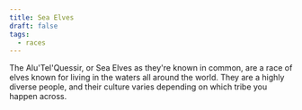 ```yaml
---
title: Sea Elves
draft: false
tags:
  - races
---
```

 The Alu'Tel'Quessir, or Sea Elves as they're known in common, are a race of elves known for living in the waters all around the world. They are a highly diverse people, and their culture varies depending on which tribe you happen across.